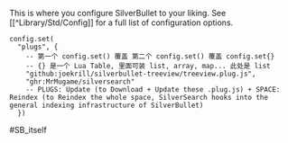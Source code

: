 This is where you configure SilverBullet to your liking. See [[^Library/Std/Config]] for a full list of configuration options.

```space-lua
config.set(
  "plugs", {
    -- 第一个 config.set() 覆盖 第二个 config.set() 覆盖 config.set{}
    -- {} 是一个 Lua Table, 里面可装 list, array, map... 此处是 list
    "github:joekrill/silverbullet-treeview/treeview.plug.js",
    "ghr:MrMugame/silversearch"
    -- PLUGS: Update (to Download + Update these .plug.js) + SPACE: Reindex (to Reindex the whole space, SilverSearch hooks into the general indexing infrastructure of SilverBullet)
  })
```


#SB_itself